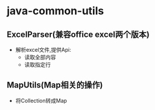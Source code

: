 # java-common-utils
## ExcelParser(兼容office excel两个版本)
* 解析excel文件,提供Api:
  * 读取全部内容
  * 读取指定行
## MapUtils(Map相关的操作)
* 将Collection转成Map